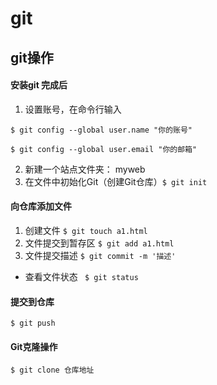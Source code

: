 # git

## git操作

####   安装git 完成后

1. 设置账号，在命令行输入

`$ git config --global user.name "你的账号" `

`$ git config --global user.email "你的邮箱"`

2. 新建一个站点文件夹： myweb
3. 在文件中初始化Git（创建Git仓库）`$ git init`
#### 向仓库添加文件

 1. 创建文件 `$ git touch a1.html` 
 2. 文件提交到暂存区 `$ git add a1.html`
 3. 文件提交描述 `$ git commit -m '描述'`
 - 查看文件状态 ` $ git status`
 #### 提交到仓库 
 `$ git push`
 #### Git克隆操作
 `$ git clone 仓库地址`
 
